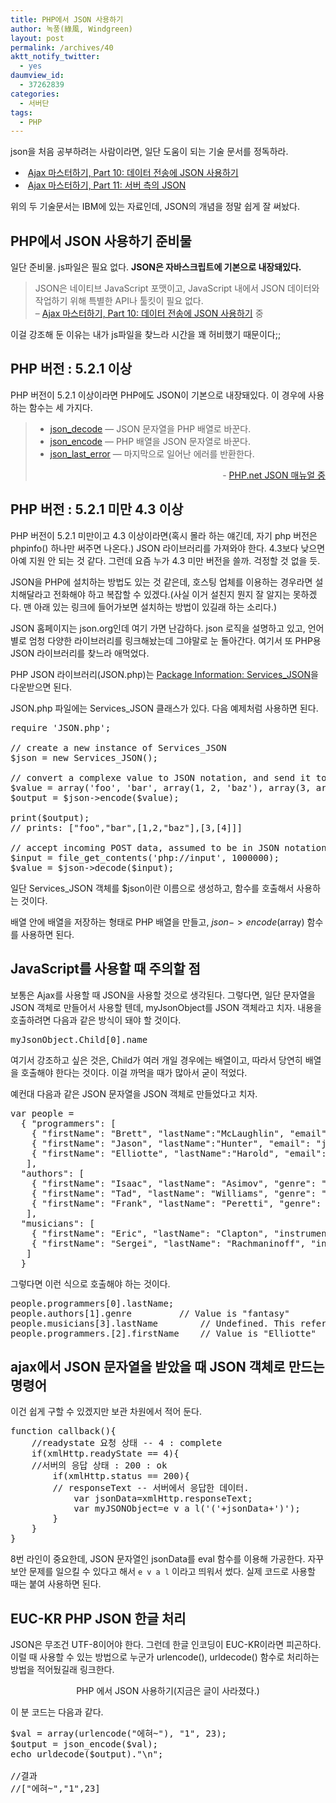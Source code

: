 ```yaml
---
title: PHP에서 JSON 사용하기
author: 녹풍(綠風, Windgreen)
layout: post
permalink: /archives/40
aktt_notify_twitter:
  - yes
daumview_id:
  - 37262839
categories:
  - 서버단
tags:
  - PHP
---
```

json을 처음 공부하려는 사람이라면, 일단 도움이 되는 기술 문서를 정독하라.

*    <a href="http://www.ibm.com/developerworks/kr/library/wa-ajaxintro10/" target="_blank">Ajax 마스터하기, Part 10: 데이터 전송에 JSON 사용하기</a>
*    <a href="http://www.ibm.com/developerworks/kr/library/wa-ajaxintro11.html" target="_blank">Ajax 마스터하기, Part 11: 서버 측의 JSON</a>

위의 두 기술문서는 IBM에 있는 자료인데, JSON의 개념을 정말 쉽게 잘 써놨다.

## PHP에서 JSON 사용하기 준비물

일단 준비물. js파일은 필요 없다. **JSON은 자바스크립트에 기본으로 내장돼있다.**

> JSON은 네이티브 JavaScript 포맷이고, JavaScript 내에서 JSON 데이터와 작업하기 위해 특별한 API나 툴킷이 필요 없다.  
> &#8211; <a href="http://www.ibm.com/developerworks/kr/library/wa-ajaxintro10/" target="_blank">Ajax 마스터하기, Part 10: 데이터 전송에 JSON 사용하기</a> 중

이걸 강조해 둔 이유는 내가 js파일을 찾느라 시간을 꽤 허비했기 때문이다;;

## PHP 버전 : 5.2.1 이상

PHP 버전이 5.2.1 이상이라면 PHP에도 JSON이 기본으로 내장돼있다. 이 경우에 사용하는 함수는 세 가지다.

> <ul class="chunklist chunklist_book chunklist_children">
>   <li>
>     <a href="http://kr.php.net/manual/en/function.json-decode.php">json_decode</a> — JSON 문자열을 PHP 배열로 바꾼다.
>   </li>
>   <li>
>     <a href="http://kr.php.net/manual/en/function.json-encode.php">json_encode</a> — PHP 배열을 JSON 문자열로 바꾼다.
>   </li>
>   <li>
>     <a href="http://kr.php.net/manual/en/function.json-last-error.php">json_last_error</a> — 마지막으로 일어난 에러를 반환한다.
>   </li>
> </ul>
> 
> <p style="text-align: right;">
>   - <a href="http://kr.php.net/json" target="_blank">PHP.net JSON 매뉴얼 중</a>
> </p>

## PHP 버전 : 5.2.1 미만 4.3 이상

PHP 버전이 5.2.1 미만이고 4.3 이상이라면(혹시 몰라 하는 얘긴데, 자기 php 버전은 phpinfo() 하나만 써주면 나온다.) JSON 라이브러리를 가져와야 한다. 4.3보다 낮으면 아예 지원 안 되는 것 같다. 그런데 요즘 누가 4.3 미만 버전을 쓸까. 걱정할 것 없을 듯.

JSON을 PHP에 설치하는 방법도 있는 것 같은데, 호스팅 업체를 이용하는 경우라면 설치해달라고 전화해야 하고 복잡할 수 있겠다.(사실 이거 설친지 뭔지 잘 알지는 못하겠다. 맨 아래 있는 링크에 들어가보면 설치하는 방법이 있길래 하는 소리다.)

JSON 홈페이지는 json.org인데 여기 가면 난감하다. json 로직을 설명하고 있고, 언어별로 엄청 다양한 라이브러리를 링크해놨는데 그야말로 눈 돌아간다. 여기서 또 PHP용 JSON 라이브러리를 찾느라 애먹었다.

PHP JSON 라이브러리(JSON.php)는 <a href="http://pear.php.net/package/Services_JSON/download/" target="_blank">Package Information: Services_JSON</a>을 다운받으면 된다.

JSON.php 파일에는 Services_JSON 클래스가 있다. 다음 예제처럼 사용하면 된다.

<pre class="brush: php;">require &#039;JSON.php&#039;;

// create a new instance of Services_JSON
$json = new Services_JSON();

// convert a complexe value to JSON notation, and send it to the browser
$value = array(&#039;foo&#039;, &#039;bar&#039;, array(1, 2, &#039;baz&#039;), array(3, array(4)));
$output = $json-&gt;encode($value);

print($output);
// prints: ["foo","bar",[1,2,"baz"],[3,[4]]]

// accept incoming POST data, assumed to be in JSON notation
$input = file_get_contents(&#039;php://input&#039;, 1000000);
$value = $json-&gt;decode($input);</pre>

일단 Services_JSON 객체를 $json이란 이름으로 생성하고, 함수를 호출해서 사용하는 것이다.

배열 안에 배열을 저장하는 형태로 PHP 배열을 만들고, $json->encode($array) 함수를 사용하면 된다.

## JavaScript를 사용할 때 주의할 점

보통은 Ajax를 사용할 때 JSON을 사용할 것으로 생각된다. 그렇다면, 일단 문자열을 JSON 객체로 만들어서 사용할 텐데, myJsonObject를 JSON 객체라고 치자. 내용을 호출하려면 다음과 같은 방식이 돼야 할 것이다.

<pre class="brush: javascript; gutter: true; first-line: 1">myJsonObject.Child[0].name</pre>

여기서 강조하고 싶은 것은, Child가 여러 개일 경우에는 배열이고, 따라서 당연히 배열을 호출해야 한다는 것이다. 이걸 까먹을 때가 많아서 굳이 적었다.

예컨대 다음과 같은 JSON 문자열을 JSON 객체로 만들었다고 치자.

<pre class="brush: jscript;">var people =
  { "programmers": [
    { "firstName": "Brett", "lastName":"McLaughlin", "email": "brett@newInstance.com" },
    { "firstName": "Jason", "lastName":"Hunter", "email": "jason@servlets.com" },
    { "firstName": "Elliotte", "lastName":"Harold", "email": "elharo@macfaq.com" }
   ],
  "authors": [
    { "firstName": "Isaac", "lastName": "Asimov", "genre": "science fiction" },
    { "firstName": "Tad", "lastName": "Williams", "genre": "fantasy" },
    { "firstName": "Frank", "lastName": "Peretti", "genre": "christian fiction" }
   ],
  "musicians": [
    { "firstName": "Eric", "lastName": "Clapton", "instrument": "guitar" },
    { "firstName": "Sergei", "lastName": "Rachmaninoff", "instrument": "piano" }
   ]
  }</pre>

그렇다면 이런 식으로 호출해야 하는 것이다.

<pre class="brush: jscript;">people.programmers[0].lastName;
people.authors[1].genre			// Value is "fantasy"
people.musicians[3].lastName		// Undefined. This refers to the fourth entry, and there isn&#039;t one
people.programmers.[2].firstName	// Value is "Elliotte"</pre>

## ajax에서 JSON 문자열을 받았을 때 JSON 객체로 만드는 명령어

이건 쉽게 구할 수 있겠지만 보관 차원에서 적어 둔다.

<pre class="brush: jscript;highlight: [8]; ">function callback(){
	//readystate 요청 상태 -- 4 : complete
	if(xmlHttp.readyState == 4){
	//서버의 응답 상태 : 200 : ok
		if(xmlHttp.status == 200){
		// responseText -- 서버에서 응답한 데이터.
			var jsonData=xmlHttp.responseText;
			var myJSONObject=e v a l(&#039;(&#039;+jsonData+&#039;)&#039;);
		}
	}
}</pre>

8번 라인이 중요한데, JSON 문자열인 jsonData를 eval 함수를 이용해 가공한다. 자꾸 보안 문제를 일으킬 수 있다고 해서 `e v a l` 이라고 띄워서 썼다. 실제 코드로 사용할 때는 붙여 사용하면 된다.

## EUC-KR PHP JSON 한글 처리

JSON은 무조건 UTF-8이어야 한다. 그런데 한글 인코딩이 EUC-KR이라면 피곤하다. 이럴 때 사용할 수 있는 방법으로 누군가 urlencode(), urldecode() 함수로 처리하는 방법을 적어뒀길래 링크한다.

<p style="text-align: center;">
  PHP 에서 JSON 사용하기(지금은 글이 사라졌다.)
</p>

이 분 코드는 다음과 같다.

<pre class="brush: php;">$val = array(urlencode("에혀~"), "1", 23);
$output = json_encode($val);
echo urldecode($output)."\n";

//결과
//["에혀~","1",23]</pre>
